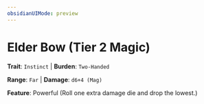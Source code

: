 ```yaml
---
obsidianUIMode: preview
---
```

# Elder Bow (Tier 2 Magic)

**Trait**: `Instinct` | **Burden**: `Two-Handed`

**Range**: `Far` | **Damage**: `d6+4 (Mag)`

**Feature**: Powerful (Roll one extra damage die and drop the lowest.)
